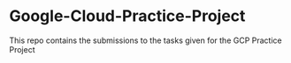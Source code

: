 # Google-Cloud-Practice-Project
This repo contains the submissions to the tasks given for the GCP Practice Project
